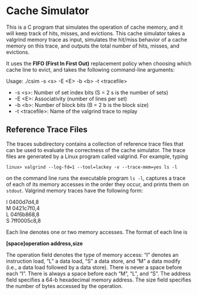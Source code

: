 # Cache Simulator

This is a C program that simulates the operation of cache memory, and it will keep track of hits, misses, and evictions. This cache simulator takes a valgrind memory trace as input, 
simulates the hit/miss behavior of a cache memory on this trace, and outputs the total number of hits, misses, and evictions.

It uses the **FIFO (First In First Out)** replacement policy when choosing which cache line to evict, and takes the following command-line arguments:   

Usage: ./csim -s \<s> -E \<E> -b \<b> -t \<tracefile>
- -s \<s>: Number of set index bits (S = 2 s is the number of sets)
- -E \<E>: Associativity (number of lines per set)
- -b \<b>: Number of block bits (B = 2 b is the block size)
- -t \<tracefile>: Name of the valgrind trace to replay

## Reference Trace Files
The traces subdirectory contains a collection of reference trace files that can be used to evaluate the correctness of the cache simulator. The trace files are generated by a Linux program called valgrind. For example, typing 

`linux> valgrind --log-fd=1 --tool=lackey -v --trace-mem=yes ls -l` 

on the command line runs the executable program `ls -l`, captures a trace of each of its memory accesses in the order they occur, and prints them on `stdout`. Valgrind memory traces have the following form: 

I 0400d7d4,8  
M 0421c7f0,4  
L 04f6b868,8  
S 7ff0005c8,8 

Each line denotes one or two memory accesses. The format of each line is  

**[space]operation address,size**

The operation field denotes the type of memory access: “I” denotes an instruction load, “L” a data load, “S” a data store, and “M” a data modify (i.e., a data load followed by a data store). There is never a space before each “I”. There is always a space before each “M”, “L”, and “S”. The address field specifies a 64-b hexadecimal memory address. The size field specifies the number of bytes accessed by the operation.
